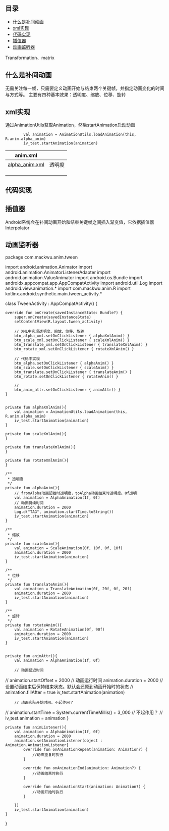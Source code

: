 ## 目录
* [什么是补间动画](#什么是补间动画)
* [xml实现](#xml实现)
* [代码实现](#代码实现)
* [插值器](#插值器)
* [动画监听器](#动画监听器)

Transformation、matrix


## 什么是补间动画
无需关注每一帧，只需要定义动画开始与结束两个关键帧，并指定动画变化的时间与方式等。
主要有四种基本效果：透明度、缩放、位移、旋转

## xml实现
通过AnimationUtils获取Animation，然后startAnimation启动动画
```
        val animation = AnimationUtils.loadAnimation(this, R.anim.alpha_anim)
        iv_test.startAnimation(animation)
```
| anim.xml                                                     |        |
| ------------------------------------------------------------ | ------ |
| [alpha_anim.xml](https://github.com/mackwu828/mackblog/tree/master/anim/src/main/res/anim/alpha_anim.xml) | 透明度 |
|                                                              |        |
|                                                              |        |
|                                                              |        |





## 代码实现

## 插值器
Android系统会在补间动画开始和结束关键帧之间插入渐变值，它依据插值器
Interpolator

## 动画监听器

package com.mackwu.anim.tween

import android.animation.Animator
import android.animation.AnimatorListenerAdapter
import android.animation.ValueAnimator
import android.os.Bundle
import androidx.appcompat.app.AppCompatActivity
import android.util.Log
import android.view.animation.*
import com.mackwu.anim.R
import kotlinx.android.synthetic.main.tween_activity.*

class TweenActivity : AppCompatActivity() {

    override fun onCreate(savedInstanceState: Bundle?) {
        super.onCreate(savedInstanceState)
        setContentView(R.layout.tween_activity)

        // XML中实现透明度、缩放、位移、旋转
        btn_alpha_xml.setOnClickListener { alphaXmlAnim() }
        btn_scale_xml.setOnClickListener { scaleXmlAnim() }
        btn_translate_xml.setOnClickListener { translateXmlAnim() }
        btn_rotate_xml.setOnClickListener { rotateXmlAnim() }

        // 代码中实现
        btn_alpha.setOnClickListener { alphaAnim() }
        btn_scale.setOnClickListener { scaleAnim() }
        btn_translate.setOnClickListener { translateAnim() }
        btn_rotate.setOnClickListener { rotateAnim() }

        //
        btn_anim_attr.setOnClickListener { animAttr() }
    }


    private fun alphaXmlAnim(){
        val animation = AnimationUtils.loadAnimation(this, R.anim.alpha_anim)
        iv_test.startAnimation(animation)
    }

    private fun scaleXmlAnim(){
    }

    private fun translateXmlAnim(){
    }

    private fun rotateXmlAnim(){
    }

    /**
     * 透明度
     */
    private fun alphaAnim(){
        // fromAlpha动画起始时透明度，toAlpha动画结束时透明度。0f透明
        val animation = AlphaAnimation(1f, 0f)
        // 动画持续时间
        animation.duration = 2000
        Log.d("TAG", animation.startTime.toString())
        iv_test.startAnimation(animation)
    }

    /**
     * 缩放
     */
    private fun scaleAnim(){
        val animation = ScaleAnimation(0f, 10f, 0f, 10f)
        animation.duration = 2000
        iv_test.startAnimation(animation)
    }

    /**
     * 位移
     */
    private fun translateAnim(){
        val animation = TranslateAnimation(0f, 20f, 0f, 20f)
        animation.duration = 2000
        iv_test.startAnimation(animation)
    }

    /**
     * 旋转
     */
    private fun rotateAnim(){
        val animation = RotateAnimation(0f, 90f)
        animation.duration = 2000
        iv_test.startAnimation(animation)
    }


    private fun animAttr(){
        val animation = AlphaAnimation(1f, 0f)

        // 动画延迟时间
//        animation.startOffset = 2000
        // 动画运行时间
        animation.duration = 2000
        // 设置动画结束后保持结束状态。默认会还原到动画开始时的状态
//        animation.fillAfter = true
        iv_test.startAnimation(animation)

        // 动画实际开始时间。不起作用？
//        animation.startTime = System.currentTimeMillis() + 3_000
        // 不起作用？
//        iv_test.animation = animation
    }

    private fun animListener(){
        val animation = AlphaAnimation(1f, 0f)
        animation.duration = 2000
        animation.setAnimationListener(object : Animation.AnimationListener{
            override fun onAnimationRepeat(animation: Animation?) {
                //动画重复时执行
            }

            override fun onAnimationEnd(animation: Animation?) {
                //动画结束时执行
            }

            override fun onAnimationStart(animation: Animation?) {
                //动画开始时执行
            }

        })
        iv_test.startAnimation(animation)
    }
}
